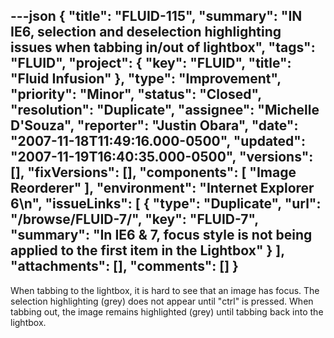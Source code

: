 ---json
{
  "title": "FLUID-115",
  "summary": "IN IE6, selection and deselection highlighting issues when tabbing in/out of lightbox",
  "tags": "FLUID",
  "project": {
    "key": "FLUID",
    "title": "Fluid Infusion"
  },
  "type": "Improvement",
  "priority": "Minor",
  "status": "Closed",
  "resolution": "Duplicate",
  "assignee": "Michelle D'Souza",
  "reporter": "Justin Obara",
  "date": "2007-11-18T11:49:16.000-0500",
  "updated": "2007-11-19T16:40:35.000-0500",
  "versions": [],
  "fixVersions": [],
  "components": [
    "Image Reorderer"
  ],
  "environment": "Internet Explorer 6\n",
  "issueLinks": [
    {
      "type": "Duplicate",
      "url": "/browse/FLUID-7/",
      "key": "FLUID-7",
      "summary": "In IE6 & 7, focus style is not being applied to the first item in the Lightbox"
    }
  ],
  "attachments": [],
  "comments": []
}
---
When tabbing to the lightbox, it is hard to see that an image has focus. The selection highlighting (grey) does not appear until "ctrl" is pressed. When tabbing out, the image remains highlighted (grey) until tabbing back into the lightbox.

        